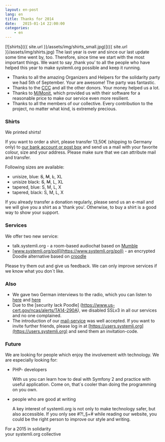 ```yaml
---
layout: en-post
lang: en
title: Thanks for 2014 
date:   2015-01-14 22:00:00
categories:
    - en
---
```


[![shirts]({{ site.url }}/assets/img/shirts_small.jpg)]({{ site.url }}/assets/img/shirts.jpg)
The last year is over and since our last update some time went by, too.
Therefore, since time we start with the most important things. We want to say ‚thank you’ to all the people who have helped this year to make systemli.org possible and keep it running.
 
- Thanks to all the amazing Organizers and Helpers for the solidarity party  we had 5th of September. Your are awesome! The party was fantastic.
- Thanks to the  [CCC](http://ccc.de/)  and all the other donors. Your money helped us a lot.
- Thanks to  [M/Monit](http://mmonit.com/),  which provided us with their software for a reasonable price to make our service even more resilient.
- Thanks to all the members of our collective. Every contribution to the project, no matter what kind, is extremely precious. 

### Shirts
We printed shirts!

If you want to order a shirt, please transfer 13,50€  (shipping to Germany only) to
[our bank account or post box](/en/spenden.html) and send us a mail with your favorite colour, size and your address.
Please make sure that we can attribute mail and transfer.

Following sizes are available:
 - unisize, blue: <del>S</del>, <del>M</del>, <del>L</del>, XL
 - unisize black: <del>S</del>, <del>M</del>, L, XL
 - tapered, blue: S, M, L, X
 - tapered, black:  S, M, L, X

If you already transfer a donation regularly, please send us an e-mail and we will give you a shirt as a 'thank you'. Otherwise, to buy a shirt is a good way to show your support.

### Services
We offer two new service:
 - talk.systemli.org - a room-based audiochat based on [Mumble](http://wiki.mumble.info/wiki/Main_Page)
 - [www.systemli.org/poll](https://www.systemli.org/poll) - an encrypted Doodle alternative based on [croodle](https://github.com/jelhan/croodle)
    
Please try them out and give us feedback. We can only improve services if we know what you don´t like.

### Also
- We gave two German interviews to the radio, which you can listen to [here](http://www.freie-radios.net/65896)  and [here](/assets/audio/systemli_beitrag_gesamt.mp3)
- Due to the [security lack Poodle] (https://www.us-cert.gov/ncas/alerts/TA14-290A), we disabled SSLv3 in all our services and no one complained.
- The introduction of our [mail-service](/service/mail.html)  was well accepted. If you want to invite further friends, please log in at [https://users.systemli.org](https://users.systemli.org) and send them an invitation-code.

### Future
We are looking for people which enjoy the involvement with technology. We are especially looking for:

 - PHP- developers

     With us you can learn how to deal with Symfony 2 and practice with useful application. Come on, that´s cooler than doing the programming on you own.

 - people who are good at writing

     A key interest of systemli.org is not only to make technology safer, but also accessible. If you only see #?!_§+# while reading our website, you could be the right person to improve our style and writing.
    
For a 2015 in solidarity  
your systemli.org collective
